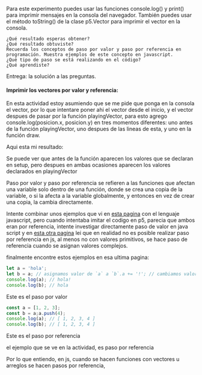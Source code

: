Para este experimento puedes usar las funciones console.log() y print() para imprimir mensajes en la consola del navegador. También puedes usar el método toString() de la clase p5.Vector para imprimir el vector en la consola.

    ¿Qué resultado esperas obtener?
    ¿Qué resultado obtuviste?
    Recuerda los conceptos de paso por valor y paso por referencia en programación. Muestra ejemplos de este concepto en javascript.
    ¿Qué tipo de paso se está realizando en el código?
    ¿Qué aprendiste?

Entrega: la solución a las preguntas.



#### Imprimir los vectores por valor y referencia:

En esta actividad estoy asumiendo que se me pide que ponga en la consola el vector, por lo que intentare poner ahi el vector desde el inicio, y el vector despues de pasar por la función playingVector, para esto agrego console.log(posicion.x, posicion.y) en tres momentos diferentes: uno antes de la función playingVector, uno despues de las lineas de esta, y uno en la función draw.

Aqui esta mi resultado:


Se puede ver que antes de la función aparecen los valores que se declaran en setup, pero despues en ambas ocasiones aparecen los valores declarados en playingVector


Paso por valor y paso por referencia se refieren a las funciones que afectan una variable solo dentro de una función, donde se crea una copia de la variable, o si la afecta a la variable globalmente, y entonces en vez de crear una copia, la cambia directamente.

Intente combinar unos ejemplos que vi en [esta pagina](https://docs.hektorprofe.net/python/programacion-de-funciones/paso-por-valor-y-referencia/) con el lenguaje javascript, pero cuando intentaba imitar el codigo en p5, parecia que ambos eran por referencia, intente investigar directamente paso de valor en java script y en [esta otra pagina](https://medium.com/@lupomontero/por-valor-vs-por-referencia-en-javascript-de3daf53a8b9) lei que en realidad no es posible realizar paso por referencia en js, al menos no con valores primitivos, se hace paso de referencia cuando se asignan valores complejos.

finalmente encontre estos ejemplos en esa ultima pagina:

``` js
let a = 'hola';
let b = a; // asignamos valor de `a` a `b`.a += '!'; // cambiamos valor de `a` añadiendo ! al final
console.log(a); // hola!
console.log(b); // hola
```
Este es el paso por valor

``` js
const a = [1, 2, 3];
const b = a;a.push(4);
console.log(a); // [ 1, 2, 3, 4 ]
console.log(b); // [ 1, 2, 3, 4 ]
```
Este es el paso por referencia


el ejemplo que se ve en la actividad, es paso por referencia


Por lo que entiendo, en js, cuando se hacen funciones con vectores u arreglos se hacen pasos por referencia,

